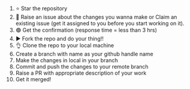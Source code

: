 1. ⭐ Star the repository
2. 🔴 Raise an issue about the changes you wanna make or Claim an existing issue (get it assigned to you before you start working on it).
3. 🟢 Get the confirmation (response time = less than 3 hrs)
4. ▶️ Fork the repo and do your thing!!
5. 👌 Clone the repo to your local machine
6. Create a branch with name as your github handle name
7. Make the changes in local in your branch
8. Commit and push the changes to your remote branch
9. Raise a PR with appropriate description of your work
10. Get it merged!
